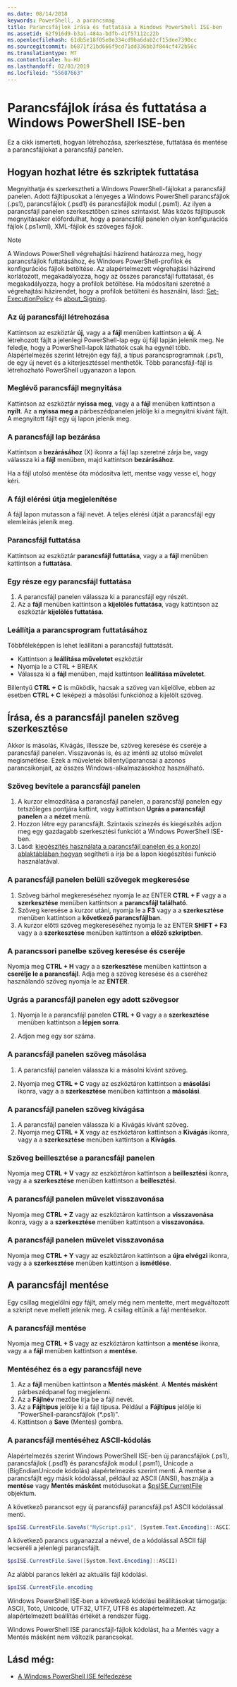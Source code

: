 ```yaml
---
ms.date: 08/14/2018
keywords: PowerShell, a parancsmag
title: Parancsfájlok írása és futtatása a Windows PowerShell ISE-ben
ms.assetid: 62f916d9-b3a1-484a-bdfb-41f57112c22b
ms.openlocfilehash: 61db5e18f05e8e334cd9ba6dab2cf15dee7390cc
ms.sourcegitcommit: b6871f21bd666f9cd71dd336bb3f844cf472b56c
ms.translationtype: MT
ms.contentlocale: hu-HU
ms.lasthandoff: 02/03/2019
ms.locfileid: "55687663"
---
```

# <a name="how-to-write-and-run-scripts-in-the-windows-powershell-ise"></a>Parancsfájlok írása és futtatása a Windows PowerShell ISE-ben

Ez a cikk ismerteti, hogyan létrehozása, szerkesztése, futtatása és mentése a parancsfájlokat a parancsfájl panelen.

## <a name="how-to-create-and-run-scripts"></a>Hogyan hozhat létre és szkriptek futtatása

Megnyithatja és szerkesztheti a Windows PowerShell-fájlokat a parancsfájl panelen. Adott fájltípusokat a lényeges a Windows PowerShell parancsfájlok (.ps1), parancsfájlok (.psd1) és parancsfájlok modul (.psm1). Az ilyen a parancsfájl panelen szerkesztőben színes szintaxist. Más közös fájltípusok megnyitásakor előfordulhat, hogy a parancsfájl panelen olyan konfigurációs fájlok (.ps1xml), XML-fájlok és szöveges fájlok.

> [!NOTE]
> A Windows PowerShell végrehajtási házirend határozza meg, hogy parancsfájlok futtatásához, és Windows PowerShell-profilok és konfigurációs fájlok betöltése. Az alapértelmezett végrehajtási házirend korlátozott, megakadályozza, hogy az összes parancsfájl futtatását, és megakadályozza, hogy a profilok betöltése. Ha módosítani szeretné a végrehajtási házirendet, hogy a profilok betölteni és használni, lásd: [Set-ExecutionPolicy](/powershell/module/microsoft.powershell.security/set-executionpolicy) és [about_Signing](/powershell/module/microsoft.powershell.core/about/about_signing).

### <a name="to-create-a-new-script-file"></a>Az új parancsfájl létrehozása

Kattintson az eszköztár **új**, vagy a a **fájl** menüben kattintson a **új**. A létrehozott fájlt a jelenlegi PowerShell-lap egy új fájl lapján jelenik meg. Ne feledje, hogy a PowerShell-lapok láthatók csak ha egynél több. Alapértelmezés szerint létrejön egy fájl, a típus parancsprogramnak (.ps1), de egy új nevet és a kiterjesztéssel menthetők. Több parancsfájl-fájl is létrehozható PowerShell ugyanazon a lapon.

### <a name="to-open-an-existing-script"></a>Meglévő parancsfájl megnyitása

Kattintson az eszköztár **nyissa meg**, vagy a a **fájl** menüben kattintson a **nyílt**. Az a **nyissa meg a** párbeszédpanelen jelölje ki a megnyitni kívánt fájlt. A megnyitott fájlt egy új lapon jelenik meg.

### <a name="to-close-a-script-tab"></a>A parancsfájl lap bezárása

Kattintson a **bezárásához** (X) ikonra a fájl lap szeretné zárja be, vagy válassza ki a **fájl** menüben, majd kattintson **bezárásához**.

Ha a fájl utolsó mentése óta módosítva lett, mentse vagy vesse el, hogy kéri.

### <a name="to-display-the-file-path"></a>A fájl elérési útja megjelenítése

A fájl lapon mutasson a fájl nevét. A teljes elérési útját a parancsfájl egy elemleírás jelenik meg.

### <a name="to-run-a-script"></a>Parancsfájl futtatása

Kattintson az eszköztár **parancsfájl futtatása**, vagy a a **fájl** menüben kattintson a **futtatása**.

### <a name="to-run-a-portion-of-a-script"></a>Egy része egy parancsfájl futtatása

1. A parancsfájl panelen válassza ki a parancsfájl egy részét.
2. Az a **fájl** menüben kattintson a **kijelölés futtatása**, vagy kattintson az eszköztár **kijelölés futtatása**.

### <a name="to-stop-a-running-script"></a>Leállítja a parancsprogram futtatásához

Többféleképpen is lehet leállítani a parancsfájl futtatását.

- Kattintson a **leállítása műveletet** eszköztár
- Nyomja le a CTRL + BREAK
- Válassza ki a **fájl** menüben, majd kattintson **leállítása műveletet**.

Billentyű **CTRL + C** is működik, hacsak a szöveg van kijelölve, ebben az esetben **CTRL + C** leképezi a másolási funkcióhoz a kijelölt szöveg.

## <a name="how-to-write-and-edit-text-in-the-script-pane"></a>Írása, és a parancsfájl panelen szöveg szerkesztése

Akkor is másolás, Kivágás, illessze be, szöveg keresése és cseréje a parancsfájl panelen. Visszavonás is, és az iménti az utolsó művelet megismétlése. Ezek a műveletek billentyűparancsai a azonos parancsikonjait, az összes Windows-alkalmazásokhoz használható.

### <a name="to-enter-text-in-the-script-pane"></a>Szöveg bevitele a parancsfájl panelen

1. A kurzor elmozdítása a parancsfájl panelen, a parancsfájl panelen egy tetszőleges pontjára kattint, vagy kattintson **Ugrás a parancsfájl panelen** a a **nézet** menü.
2. Hozzon létre egy parancsfájlt. Szintaxis színezés és kiegészítés adjon meg egy gazdagabb szerkesztési funkciót a Windows PowerShell ISE-ben.
3. Lásd: [kiegészítés használata a parancsfájl panelen és a konzol ablaktáblában hogyan](How-to-Use-Tab-Completion-in-the-Script-Pane-and-Console-Pane.md) segítheti a írja be a lapon kiegészítési funkció használatával.

### <a name="to-find-text-in-the-script-pane"></a>A parancsfájl panelen belüli szövegek megkeresése

1. Szöveg bárhol megkereséséhez nyomja le az ENTER **CTRL + F** vagy a a **szerkesztése** menüben kattintson a **parancsfájl található**.
2. Szöveg keresése a kurzor utáni, nyomja le a **F3** vagy a a **szerkesztése** menüben kattintson a **következő parancsfájlban**.
3. A kurzor előtti szöveg megkereséséhez nyomja le az ENTER **SHIFT + F3** vagy a a **szerkesztése** menüben kattintson a **előző szkriptben**.

### <a name="to-find-and-replace-text-in-the-script-pane"></a>A parancssori panelbe szöveg keresése és cseréje

Nyomja meg **CTRL + H** vagy a a **szerkesztése** menüben kattintson a **cserélje le a parancsfájl**. Adja meg a szöveg keresése és a cseréhez használandó szöveg nyomja le az **ENTER**.

### <a name="to-go-to-a-particular-line-of-text-in-the-script-pane"></a>Ugrás a parancsfájl panelen egy adott szövegsor

1. Nyomja le a parancsfájl panelen **CTRL + G** vagy a a **szerkesztése** menüben kattintson a **lépjen sorra**.

2. Adjon meg egy sor száma.

### <a name="to-copy-text-in-the-script-pane"></a>A parancsfájl panelen szöveg másolása

1. A parancsfájl panelen válassza ki a másolni kívánt szöveg.

2. Nyomja meg **CTRL + C** vagy az eszköztáron kattintson a **másolási** ikonra, vagy a a **szerkesztése** menüben kattintson a **másolási**.

### <a name="to-cut-text-in-the-script-pane"></a>A parancsfájl panelen szöveg kivágása

1. A parancsfájl panelen válassza ki a Kivágás kívánt szöveg.
2. Nyomja meg **CTRL + X** vagy az eszköztáron kattintson a **Kivágás** ikonra, vagy a a **szerkesztése** menüben kattintson a **Kivágás**.

### <a name="to-paste-text-into-the-script-pane"></a>Szöveg beillesztése a parancsfájl panelen

Nyomja meg **CTRL + V** vagy az eszköztáron kattintson a **beillesztési** ikonra, vagy a a **szerkesztése** menüben kattintson a **beillesztési**.

### <a name="to-undo-an-action-in-the-script-pane"></a>A parancsfájl panelen művelet visszavonása

Nyomja meg **CTRL + Z** vagy az eszköztáron kattintson a **visszavonása** ikonra, vagy a a **szerkesztése** menüben kattintson a **visszavonása**.

### <a name="to-redo-an-action-in-the-script-pane"></a>A parancsfájl panelen művelet visszavonása

Nyomja meg **CTRL + Y** vagy az eszköztáron kattintson a **újra elvégzi** ikonra, vagy a a **szerkesztése** menüben kattintson a **ismétlése**.

## <a name="how-to-save-a-script"></a>A parancsfájl mentése

Egy csillag megjelölni egy fájlt, amely még nem mentette, mert megváltozott a szkript neve mellett jelenik meg. A csillag eltűnik a fájl mentésekor.

### <a name="to-save-a-script"></a>A parancsfájl mentése

Nyomja meg **CTRL + S** vagy az eszköztáron kattintson a **mentése** ikonra, vagy a a **fájl** menüben kattintson a **mentése**.

### <a name="to-save-and-name-a-script"></a>Mentéséhez és a egy parancsfájl neve

1. Az a **fájl** menüben kattintson a **Mentés másként**. A **Mentés másként** párbeszédpanel fog megjelenni.
2. Az a **Fájlnév** mezőbe írja be a fájl nevét.
3. Az a **Fájltípus** jelölje ki a fájl típusa. Például a **Fájltípus** jelölje ki "PowerShell-parancsfájlok (\*.ps1)".
4. Kattintson a **Save** (Mentés) gombra.

### <a name="to-save-a-script-in-ascii-encoding"></a>A parancsfájl mentéséhez ASCII-kódolás

Alapértelmezés szerint Windows PowerShell ISE-ben új parancsfájlok (.ps1), parancsfájlok (.psd1) és parancsfájlok modul (.psm1), Unicode a (BigEndianUnicode kódolás) alapértelmezés szerint menti. Â mentse a parancsfájlt egy másik kódolással, például az ASCII (ANSI), használja a **mentése** vagy **Mentés másként** metódusokat a [$psISE.CurrentFile](object-model/the-ise-object-model-hierarchy.md) objektum.

A következő parancsot egy új parancsfájl parancsfájl.ps1 ASCII kódolással menti.

```powershell
$psISE.CurrentFile.SaveAs("MyScript.ps1", [System.Text.Encoding]::ASCII)
```

A következő parancs ugyanazzal a névvel, de a kódolással ASCII fájl lecseréli a jelenlegi parancsfájlt.

```powershell
$psISE.CurrentFile.Save([System.Text.Encoding]::ASCII)
```

Az alábbi parancs lekéri az aktuális fájl kódolási.

```powershell
$psISE.CurrentFile.encoding
```

Windows PowerShell ISE-ben a következő kódolási beállításokat támogatja: ASCII, Toto, Unicode, UTF32, UTF7, UTF8 és alapértelmezett. Az alapértelmezett beállítás értékét a rendszer függ.

Windows PowerShell ISE parancsfájl-fájlok kódolást, ha a Mentés vagy a Mentés másként nem változik parancsokat.

## <a name="see-also"></a>Lásd még:

- [A Windows PowerShell ISE felfedezése](../../getting-started/fundamental/exploring-the-windows-powershell-ise.md)
